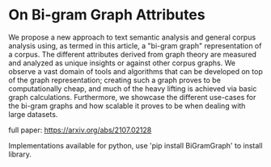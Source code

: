 # On Bi-gram Graph Attributes

We propose a new approach to text semantic analysis and general corpus analysis using, as termed in this article, a "bi-gram graph" representation of a corpus. The different attributes derived from graph theory are measured and analyzed as unique insights or against other corpus graphs. We observe a vast domain of tools and algorithms that can be developed on top of the graph representation; creating such a graph proves to be computationally cheap, and much of the heavy lifting is achieved via basic graph calculations. Furthermore, we showcase the different use-cases for the bi-gram graphs and how scalable it proves to be when dealing with large datasets.

full paper: https://arxiv.org/abs/2107.02128
 
Implementations available for python, use 'pip install BiGramGraph' to install library. 
